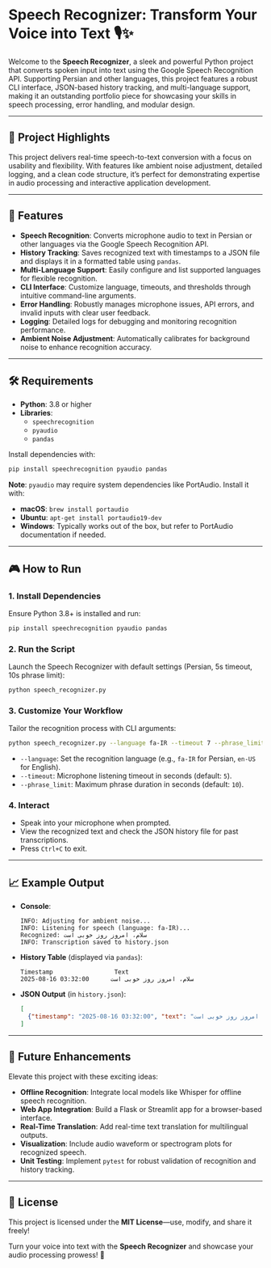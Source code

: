 # Speech Recognizer: Transform Your Voice into Text 🎙️✨

Welcome to the **Speech Recognizer**, a sleek and powerful Python project that converts spoken input into text using the Google Speech Recognition API. Supporting Persian and other languages, this project features a robust CLI interface, JSON-based history tracking, and multi-language support, making it an outstanding portfolio piece for showcasing your skills in speech processing, error handling, and modular design.

---

## 🌟 Project Highlights
This project delivers real-time speech-to-text conversion with a focus on usability and flexibility. With features like ambient noise adjustment, detailed logging, and a clean code structure, it’s perfect for demonstrating expertise in audio processing and interactive application development.

---

## 🚀 Features
- **Speech Recognition**: Converts microphone audio to text in Persian or other languages via the Google Speech Recognition API.
- **History Tracking**: Saves recognized text with timestamps to a JSON file and displays it in a formatted table using `pandas`.
- **Multi-Language Support**: Easily configure and list supported languages for flexible recognition.
- **CLI Interface**: Customize language, timeouts, and thresholds through intuitive command-line arguments.
- **Error Handling**: Robustly manages microphone issues, API errors, and invalid inputs with clear user feedback.
- **Logging**: Detailed logs for debugging and monitoring recognition performance.
- **Ambient Noise Adjustment**: Automatically calibrates for background noise to enhance recognition accuracy.

---

## 🛠️ Requirements
- **Python**: 3.8 or higher
- **Libraries**:
  - `speechrecognition`
  - `pyaudio`
  - `pandas`

Install dependencies with:
```bash
pip install speechrecognition pyaudio pandas
```

**Note**: `pyaudio` may require system dependencies like PortAudio. Install it with:
- **macOS**: `brew install portaudio`
- **Ubuntu**: `apt-get install portaudio19-dev`
- **Windows**: Typically works out of the box, but refer to PortAudio documentation if needed.

---

## 🎮 How to Run

### 1. Install Dependencies
Ensure Python 3.8+ is installed and run:
```bash
pip install speechrecognition pyaudio pandas
```

### 2. Run the Script
Launch the Speech Recognizer with default settings (Persian, 5s timeout, 10s phrase limit):
```bash
python speech_recognizer.py
```

### 3. Customize Your Workflow
Tailor the recognition process with CLI arguments:
```bash
python speech_recognizer.py --language fa-IR --timeout 7 --phrase_limit 15
```
- `--language`: Set the recognition language (e.g., `fa-IR` for Persian, `en-US` for English).
- `--timeout`: Microphone listening timeout in seconds (default: `5`).
- `--phrase_limit`: Maximum phrase duration in seconds (default: `10`).

### 4. Interact
- Speak into your microphone when prompted.
- View the recognized text and check the JSON history file for past transcriptions.
- Press `Ctrl+C` to exit.

---

## 📈 Example Output
- **Console**:
  ```
  INFO: Adjusting for ambient noise...
  INFO: Listening for speech (language: fa-IR)...
  Recognized: سلام، امروز روز خوبی است
  INFO: Transcription saved to history.json
  ```
- **History Table** (displayed via `pandas`):
  ```
  Timestamp                 Text
  2025-08-16 03:32:00      سلام، امروز روز خوبی است
  ```
- **JSON Output** (in `history.json`):
  ```json
  [
    {"timestamp": "2025-08-16 03:32:00", "text": "سلام، امروز روز خوبی است"}
  ]
  ```

---

## 🔮 Future Enhancements
Elevate this project with these exciting ideas:
- **Offline Recognition**: Integrate local models like Whisper for offline speech recognition.
- **Web App Integration**: Build a Flask or Streamlit app for a browser-based interface.
- **Real-Time Translation**: Add real-time text translation for multilingual outputs.
- **Visualization**: Include audio waveform or spectrogram plots for recognized speech.
- **Unit Testing**: Implement `pytest` for robust validation of recognition and history tracking.

---

## 📜 License
This project is licensed under the **MIT License**—use, modify, and share it freely!

Turn your voice into text with the **Speech Recognizer** and showcase your audio processing prowess! 🚀